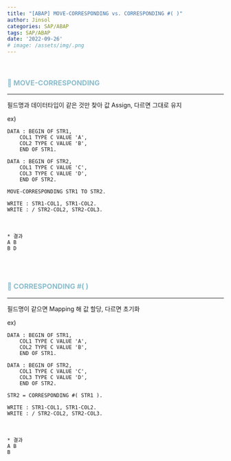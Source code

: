 ```yaml
---
title: "[ABAP] MOVE-CORRESPONDING vs. CORRESPONDING #( )"
author: Jinsol
categories: SAP/ABAP
tags: SAP/ABAP
date: '2022-09-26'
# image: /assets/img/.png
---
```


<br>

### <span style="color:#8BBCCC">**🌝 MOVE-CORRESPONDING**</span>
<hr>

필드명과 데이터타입이 같은 것만 찾아 값 Assign, 다르면 그대로 유지

ex)

```
DATA : BEGIN OF STR1,
    COL1 TYPE C VALUE 'A',
    COL2 TYPE C VALUE 'B',
    END OF STR1.

DATA : BEGIN OF STR2,
    COL1 TYPE C VALUE 'C',
    COL3 TYPE C VALUE 'D',
    END OF STR2.

MOVE-CORRESPONDING STR1 TO STR2.

WRITE : STR1-COL1, STR1-COL2.
WRITE : / STR2-COL2, STR2-COL3.
```

<br>

```
* 결과
A B
B D
```

<br>
<br>

### <span style="color:#8BBCCC">**🌝 CORRESPONDING #( )**</span>
<hr>

필드명이 같으면 Mapping 해 값 할당, 다르면 초기화

ex)

```
DATA : BEGIN OF STR1,
    COL1 TYPE C VALUE 'A',
    COL2 TYPE C VALUE 'B',
    END OF STR1.

DATA : BEGIN OF STR2,
    COL1 TYPE C VALUE 'C',
    COL3 TYPE C VALUE 'D',
    END OF STR2.

STR2 = CORRESPONDING #( STR1 ). 

WRITE : STR1-COL1, STR1-COL2.
WRITE : / STR2-COL2, STR2-COL3.
```

<br>

```
* 결과
A B
B
```